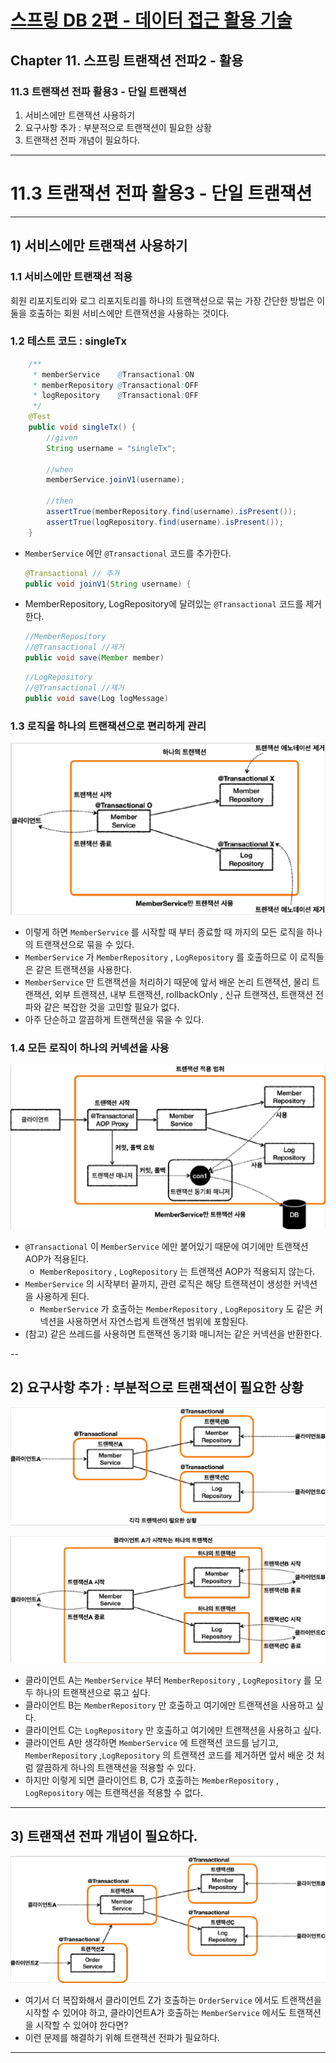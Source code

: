 # <a href = "../README.md" target="_blank">스프링 DB 2편 - 데이터 접근 활용 기술</a>
## Chapter 11. 스프링 트랜잭션 전파2 - 활용
### 11.3 트랜잭션 전파 활용3 - 단일 트랜잭션
1) 서비스에만 트랜잭션 사용하기
2) 요구사항 추가 : 부분적으로 트랜잭션이 필요한 상황
3) 트랜잭션 전파 개념이 필요하다.

---

# 11.3 트랜잭션 전파 활용3 - 단일 트랜잭션

---

## 1) 서비스에만 트랜잭션 사용하기

### 1.1 서비스에만 트랜잭션 적용
회원 리포지토리와 로그 리포지토리를 하나의 트랜잭션으로 묶는 가장 간단한 방법은
이 둘을 호출하는 회원 서비스에만 트랜잭션을 사용하는 것이다.

### 1.2 테스트 코드 : singleTx
```java
    /**
     * memberService    @Transactional:ON
     * memberRepository @Transactional:OFF
     * logRepository    @Transactional:OFF
     */
    @Test
    public void singleTx() {
        //given
        String username = "singleTx";

        //when
        memberService.joinV1(username);

        //then
        assertTrue(memberRepository.find(username).isPresent());
        assertTrue(logRepository.find(username).isPresent());
    }
```
- `MemberService` 에만 `@Transactional` 코드를 추가한다.
  ```java
  @Transactional // 추가
  public void joinV1(String username) {
  ```
- MemberRepository, LogRepository에 달려있는 `@Transactional` 코드를 제거한다.
  ```java
  //MemberRepository
  //@Transactional //제거
  public void save(Member member)
  ```
  ```java
  //LogRepository
  //@Transactional //제거
  public void save(Log logMessage)
  ```
  
### 1.3 로직을 하나의 트랜잭션으로 편리하게 관리
![one_transaction](img/one_transaction.png)
- 이렇게 하면 `MemberService` 를 시작할 때 부터 종료할 때 까지의 모든 로직을 하나의 트랜잭션으로 묶을 수 있다.
- `MemberService` 가 `MemberRepository` , `LogRepository` 를 호출하므로 이 로직들은 같은 트랜잭션을 사용한다.
- `MemberService` 만 트랜잭션을 처리하기 때문에 앞서 배운 논리 트랜잭션, 물리 트랜잭션, 외부 트랜잭션, 내부 트랜잭션, rollbackOnly , 신규 트랜잭션, 트랜잭션 전파와 같은 복잡한 것을 고민할 필요가 없다.
- 아주 단순하고 깔끔하게 트랜잭션을 묶을 수 있다.

### 1.4 모든 로직이 하나의 커넥션을 사용
![one_connection](img/one_connection.png)

- `@Transactional` 이 `MemberService` 에만 붙어있기 때문에 여기에만 트랜잭션 AOP가 적용된다.
  - `MemberRepository` , `LogRepository` 는 트랜잭션 AOP가 적용되지 않는다.
- `MemberService` 의 시작부터 끝까지, 관련 로직은 해당 트랜잭션이 생성한 커넥션을 사용하게 된다.
  - `MemberService` 가 호출하는 `MemberRepository` , `LogRepository` 도 같은 커넥션을 사용하면서 자연스럽게 트랜잭션 범위에 포함된다. 
- (참고) 같은 쓰레드를 사용하면 트랜잭션 동기화 매니저는 같은 커넥션을 반환한다.

--

## 2) 요구사항 추가 : 부분적으로 트랜잭션이 필요한 상황

![part_transaction1](img/part_transaction1.png)

![part_transaction1](img/part_transaction2.png)

- 클라이언트 A는 `MemberService` 부터 `MemberRepository` , `LogRepository` 를 모두 하나의 트랜잭션으로 묶고 싶다.
- 클라이언트 B는 `MemberRepository` 만 호출하고 여기에만 트랜잭션을 사용하고 싶다.
- 클라이언트 C는 `LogRepository` 만 호출하고 여기에만 트랜잭션을 사용하고 싶다.
- 클라이언트 A만 생각하면 `MemberService` 에 트랜잭션 코드를 남기고, `MemberRepository` ,`LogRepository` 의 트랜잭션 코드를 제거하면 앞서 배운 것 처럼 깔끔하게 하나의 트랜잭션을 적용할 수 있다.
- 하지만 이렇게 되면 클라이언트 B, C가 호출하는 `MemberRepository` , `LogRepository` 에는 트랜잭션을 적용할 수 없다.

---

## 3) 트랜잭션 전파 개념이 필요하다.
![part_transaction3](img/part_transaction3.png)
- 여기서 더 복잡화해서 클라이언트 Z가 호출하는 `OrderService` 에서도 트랜잭션을 시작할 수 있어야 하고, 클라이언트A가 호출하는 `MemberService` 에서도 트랜잭션을 시작할 수 있어야 한다면?
- 이런 문제를 해결하기 위해 트랜잭션 전파가 필요하다.

---

